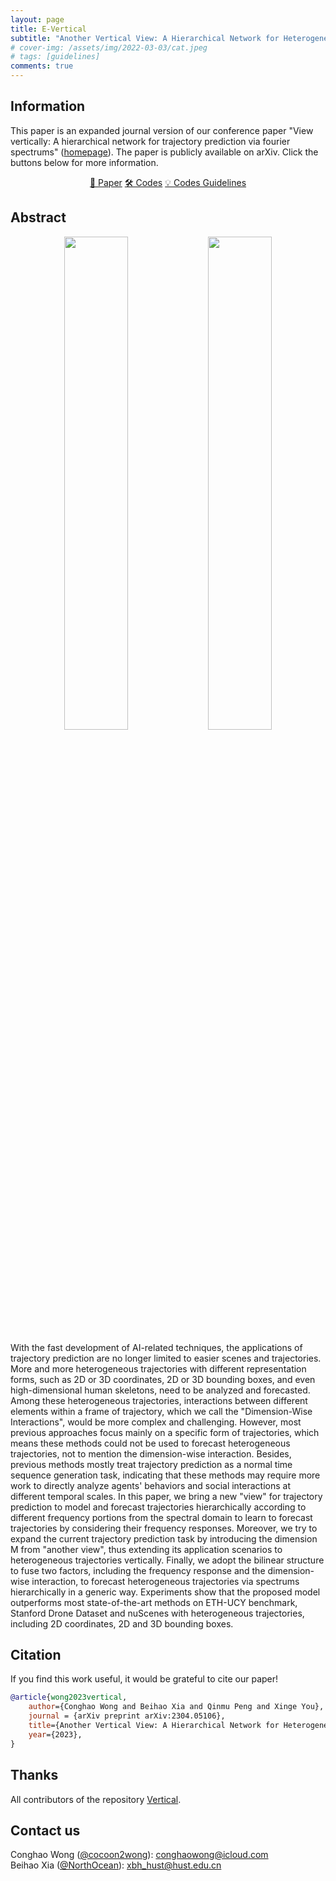 ```yaml
---
layout: page
title: E-Vertical
subtitle: "Another Vertical View: A Hierarchical Network for Heterogeneous Trajectory Prediction via Spectrums"
# cover-img: /assets/img/2022-03-03/cat.jpeg
# tags: [guidelines]
comments: true
---
```

<!--
 * @Author: Conghao Wong
 * @Date: 2023-03-21 17:52:21
 * @LastEditors: Conghao Wong
 * @LastEditTime: 2023-04-12 10:00:04
 * @Description: file content
 * @Github: https://cocoon2wong.github.io
 * Copyright 2023 Conghao Wong, All Rights Reserved.
-->

<link rel="stylesheet" type="text/css" href="/assets/css/user.css">

## Information

This paper is an expanded journal version of our conference paper "View vertically: A hierarchical network for trajectory prediction via fourier spectrums" ([homepage](https://cocoon2wong.github.io/2022-07-01-vertical/)).
The paper is publicly available on arXiv.
Click the buttons below for more information.

<div style="text-align: center;">
    <a class="btn btn-info btn-lg get-started-btn" href="https://arxiv.org/abs/2304.05106">📖 Paper</a>
    <a class="btn btn-info btn-lg" href="https://github.com/cocoon2wong/E-Vertical">🛠️ Codes</a>
    <a class="btn btn-info btn-lg" href="/E-Vertical/howToUse">💡 Codes Guidelines</a>
</div>

## Abstract

<div style="text-align: center;">
    <img style="width: 45%;" src="/E-Vertical/assets/img/EV_fig1.png">
    <img style="width: 45%;" src="/E-Vertical/assets/img/EV_fig2.png">
</div>

With the fast development of AI-related techniques, the applications of trajectory prediction are no longer limited to easier scenes and trajectories.
More and more heterogeneous trajectories with different representation forms, such as 2D or 3D coordinates, 2D or 3D bounding boxes, and even high-dimensional human skeletons, need to be analyzed and forecasted.
Among these heterogeneous trajectories, interactions between different elements within a frame of trajectory, which we call the "Dimension-Wise Interactions", would be more complex and challenging.
However, most previous approaches focus mainly on a specific form of trajectories, which means these methods could not be used to forecast heterogeneous trajectories, not to mention the dimension-wise interaction.
Besides, previous methods mostly treat trajectory prediction as a normal time sequence generation task, indicating that these methods may require more work to directly analyze agents' behaviors and social interactions at different temporal scales.
In this paper, we bring a new "view" for trajectory prediction to model and forecast trajectories hierarchically according to different frequency portions from the spectral domain to learn to forecast trajectories by considering their frequency responses.
Moreover, we try to expand the current trajectory prediction task by introducing the dimension M from "another view", thus extending its application scenarios to heterogeneous trajectories vertically.
Finally, we adopt the bilinear structure to fuse two factors, including the frequency response and the dimension-wise interaction, to forecast heterogeneous trajectories via spectrums hierarchically in a generic way.
Experiments show that the proposed model outperforms most state-of-the-art methods on ETH-UCY benchmark, Stanford Drone Dataset and nuScenes with heterogeneous trajectories, including 2D coordinates, 2D and 3D bounding boxes.

## Citation

If you find this work useful, it would be grateful to cite our paper!

```bib
@article{wong2023vertical,
    author={Conghao Wong and Beihao Xia and Qinmu Peng and Xinge You},
    journal = {arXiv preprint arXiv:2304.05106},
    title={Another Vertical View: A Hierarchical Network for Heterogeneous Trajectory Prediction via Spectrums}, 
    year={2023},
}
```

## Thanks

All contributors of the repository [Vertical](https://github.com/cocoon2wong/Vertical).

## Contact us

Conghao Wong ([@cocoon2wong](https://github.com/cocoon2wong)): conghaowong@icloud.com  
Beihao Xia ([@NorthOcean](https://github.com/NorthOcean)): xbh_hust@hust.edu.cn
